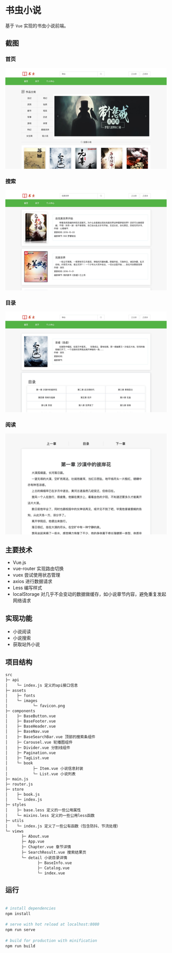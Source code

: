 # 书虫小说
基于 `Vue` 实现的书虫小说前端。

## 截图

<h3>首页</h3>
<div align=center>
  <img src="screenshot/index.jpg" alt="首页">
</div>

<h3>搜索</h3>
<div align=center>
  <img src="screenshot/search.jpg" alt="搜索">
</div>

<h3>目录</h3>
<div align=center>
  <img src="screenshot/catalog.jpg" alt="目录">
</div>

<h3>阅读</h3>
<div align=center>
  <img src="screenshot/read.jpg" alt="阅读">
</div>

## 主要技术

- Vue.js
- vue-router 实现路由切换
- vuex 尝试使用状态管理
- axios 进行数据请求
- Less 编写样式
- localStorage 对几乎不会变动的数据做缓存，如小说章节内容，避免重复发起网络请求

## 实现功能

- 小说阅读
- 小说搜索
- 获取站外小说

## 项目结构


```
src
├─ api
│    └─ index.js 定义的api接口信息
├─ assets
│    ├─ fonts
│    └─ images
│           └─ favicon.png
├─ components
│    ├─ BaseButton.vue 
│    ├─ BaseFooter.vue
│    ├─ BaseHeader.vue
│    ├─ BaseNav.vue
│    ├─ BaseSearchBar.vue 顶部的搜索条组件
│    ├─ Carousel.vue 轮播图组件
│    ├─ Divider.vue 分割线组件
│    ├─ Pagination.vue
│    ├─ TagList.vue
│    └─ book
│           ├─ Item.vue 小说信息封装
│           └─ List.vue 小说列表
├─ main.js
├─ router.js
├─ store
│    ├─ book.js
│    └─ index.js
├─ styles
│    ├─ base.less 定义的一些公用属性
│    └─ mixins.less 定义的一些公用less函数
├─ utils
│    └─ index.js 定义了一些公有函数（包含防抖、节流处理）
└─ views
       ├─ About.vue 
       ├─ App.vue
       ├─ Chapter.vue 章节详情
       ├─ SearchResult.vue 搜索结果页
       └─ detail 小说目录详情
              ├─ BaseInfo.vue 
              ├─ Catalog.vue
              └─ index.vue

```

## 运行

``` bash

# install dependencies
npm install

# serve with hot reload at localhost:8080
npm run serve

# build for production with minification
npm run build
```

